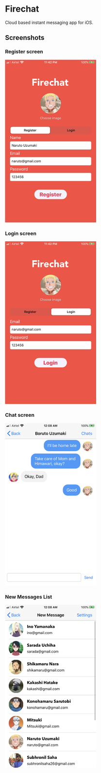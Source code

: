 # Firechat

Cloud based instant messaging app for iOS.

## Screenshots

### Register screen

<img src="screenshots/register-screen.PNG" width=300>

### Login screen

<img src="screenshots/login-screen.PNG" width=300>

### Chat screen

<img src="screenshots/chat-screen.PNG" width=300>

### New Messages List

<img src="screenshots/new-messages-screen.PNG" width=300>



